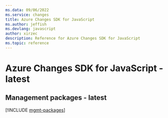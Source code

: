 ```yaml
---
ms.data: 09/06/2022
ms.service: changes
title: Azure Changes SDK for JavaScript
ms.author: jeffish
ms.devlang: javascript
author: xirzec
description: Reference for Azure Changes SDK for JavaScript
ms.topic: reference
---
```

# Azure Changes SDK for JavaScript - latest

## Management packages - latest
[!INCLUDE [mgmt-packages](changes-mgmt-index.md)]